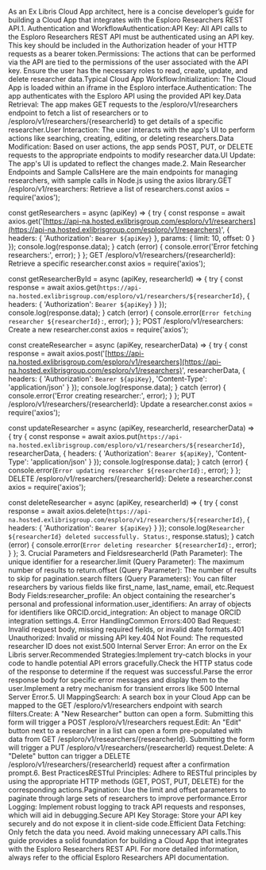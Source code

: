As an Ex Libris Cloud App architect, here is a concise developer’s guide for building a Cloud App that integrates with the Esploro Researchers REST API.1. Authentication and WorkflowAuthentication:API Key: All API calls to the Esploro Researchers REST API must be authenticated using an API key. This key should be included in the Authorization header of your HTTP requests as a bearer token.Permissions: The actions that can be performed via the API are tied to the permissions of the user associated with the API key. Ensure the user has the necessary roles to read, create, update, and delete researcher data.Typical Cloud App Workflow:Initialization: The Cloud App is loaded within an iframe in the Esploro interface.Authentication: The app authenticates with the Esploro API using the provided API key.Data Retrieval: The app makes GET requests to the /esploro/v1/researchers endpoint to fetch a list of researchers or to /esploro/v1/researchers/{researcherId} to get details of a specific researcher.User Interaction: The user interacts with the app's UI to perform actions like searching, creating, editing, or deleting researchers.Data Modification: Based on user actions, the app sends POST, PUT, or DELETE requests to the appropriate endpoints to modify researcher data.UI Update: The app's UI is updated to reflect the changes made.2. Main Researcher Endpoints and Sample CallsHere are the main endpoints for managing researchers, with sample calls in Node.js using the axios library.GET /esploro/v1/researchers: Retrieve a list of researchers.const axios = require('axios');

const getResearchers = async (apiKey) => {
  try {
    const response = await axios.get('[https://api-na.hosted.exlibrisgroup.com/esploro/v1/researchers](https://api-na.hosted.exlibrisgroup.com/esploro/v1/researchers)', {
      headers: {
        'Authorization': `Bearer ${apiKey}`
      },
      params: {
        limit: 10,
        offset: 0
      }
    });
    console.log(response.data);
  } catch (error) {
    console.error('Error fetching researchers:', error);
  }
};
GET /esploro/v1/researchers/{researcherId}: Retrieve a specific researcher.const axios = require('axios');

const getResearcherById = async (apiKey, researcherId) => {
  try {
    const response = await axios.get(`https://api-na.hosted.exlibrisgroup.com/esploro/v1/researchers/${researcherId}`, {
      headers: {
        'Authorization': `Bearer ${apiKey}`
      }
    });
    console.log(response.data);
  } catch (error) {
    console.error(`Error fetching researcher ${researcherId}:`, error);
  }
};
POST /esploro/v1/researchers: Create a new researcher.const axios = require('axios');

const createResearcher = async (apiKey, researcherData) => {
  try {
    const response = await axios.post('[https://api-na.hosted.exlibrisgroup.com/esploro/v1/researchers](https://api-na.hosted.exlibrisgroup.com/esploro/v1/researchers)', researcherData, {
      headers: {
        'Authorization': `Bearer ${apiKey}`,
        'Content-Type': 'application/json'
      }
    });
    console.log(response.data);
  } catch (error) {
    console.error('Error creating researcher:', error);
  }
};
PUT /esploro/v1/researchers/{researcherId}: Update a researcher.const axios = require('axios');

const updateResearcher = async (apiKey, researcherId, researcherData) => {
  try {
    const response = await axios.put(`https://api-na.hosted.exlibrisgroup.com/esploro/v1/researchers/${researcherId}`, researcherData, {
      headers: {
        'Authorization': `Bearer ${apiKey}`,
        'Content-Type': 'application/json'
      }
    });
    console.log(response.data);
  } catch (error) {
    console.error(`Error updating researcher ${researcherId}:`, error);
  }
};
DELETE /esploro/v1/researchers/{researcherId}: Delete a researcher.const axios = require('axios');

const deleteResearcher = async (apiKey, researcherId) => {
  try {
    const response = await axios.delete(`https://api-na.hosted.exlibrisgroup.com/esploro/v1/researchers/${researcherId}`, {
      headers: {
        'Authorization': `Bearer ${apiKey}`
      }
    });
    console.log(`Researcher ${researcherId} deleted successfully. Status:`, response.status);
  } catch (error) {
    console.error(`Error deleting researcher ${researcherId}:`, error);
  }
};
3. Crucial Parameters and FieldsresearcherId (Path Parameter): The unique identifier for a researcher.limit (Query Parameter): The maximum number of results to return.offset (Query Parameter): The number of results to skip for pagination.search filters (Query Parameters): You can filter researchers by various fields like first_name, last_name, email, etc.Request Body Fields:researcher_profile: An object containing the researcher's personal and professional information.user_identifiers: An array of objects for identifiers like ORCID.orcid_integration: An object to manage ORCID integration settings.4. Error HandlingCommon Errors:400 Bad Request: Invalid request body, missing required fields, or invalid date formats.401 Unauthorized: Invalid or missing API key.404 Not Found: The requested researcher ID does not exist.500 Internal Server Error: An error on the Ex Libris server.Recommended Strategies:Implement try-catch blocks in your code to handle potential API errors gracefully.Check the HTTP status code of the response to determine if the request was successful.Parse the error response body for specific error messages and display them to the user.Implement a retry mechanism for transient errors like 500 Internal Server Error.5. UI MappingSearch: A search box in your Cloud App can be mapped to the GET /esploro/v1/researchers endpoint with search filters.Create: A "New Researcher" button can open a form. Submitting this form will trigger a POST /esploro/v1/researchers request.Edit: An "Edit" button next to a researcher in a list can open a form pre-populated with data from GET /esploro/v1/researchers/{researcherId}. Submitting the form will trigger a PUT /esploro/v1/researchers/{researcherId} request.Delete: A "Delete" button can trigger a DELETE /esploro/v1/researchers/{researcherId} request after a confirmation prompt.6. Best PracticesRESTful Principles: Adhere to RESTful principles by using the appropriate HTTP methods (GET, POST, PUT, DELETE) for the corresponding actions.Pagination: Use the limit and offset parameters to paginate through large sets of researchers to improve performance.Error Logging: Implement robust logging to track API requests and responses, which will aid in debugging.Secure API Key Storage: Store your API key securely and do not expose it in client-side code.Efficient Data Fetching: Only fetch the data you need. Avoid making unnecessary API calls.This guide provides a solid foundation for building a Cloud App that integrates with the Esploro Researchers REST API. For more detailed information, always refer to the official Esploro Researchers API documentation.